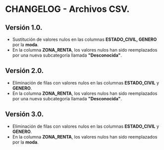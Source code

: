 # CHANGELOG - Archivos CSV.

## **Versión 1.0.**

- Sustitución de valores nulos en las columnas **ESTADO_CIVIL, GENERO** por la **moda**.
- En la columna **ZONA_RENTA**, los valores nulos han sido reemplazados por una nueva subcategoría llamada **"Desconocida"**.

## **Versión 2.0.**

- Eliminación de filas con valores nulos en las columnas **ESTADO_CIVIL** y **GENERO**.
- En la columna **ZONA_RENTA**, los valores nulos han sido reemplazados por una nueva subcategoría llamada **"Desconocida"**.

## **Versión 3.0.**

- Eliminación de filas con valores nulos en las columnas **ESTADO_CIVIL** y **GENERO**.
- En la columna **ZONA_RENTA**, los valores nulos han sido reemplazados por la **moda**.
